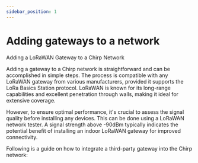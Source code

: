 ```yaml
---
sidebar_position: 1
---
```


# Adding gateways to a network

Adding a LoRaWAN Gateway to a Chirp Network

Adding a gateway to a Chirp network is straightforward and can be accomplished in simple steps. The process is compatible with any LoRaWAN gateway from various manufacturers, provided it supports the LoRa Basics Station protocol. LoRaWAN is known for its long-range capabilities and excellent penetration through walls, making it ideal for extensive coverage.

However, to ensure optimal performance, it's crucial to assess the signal quality before installing any devices. This can be done using a LoRaWAN network tester. A signal strength above -90dBm typically indicates the potential benefit of installing an indoor LoRaWAN gateway for improved connectivity.

Following is a guide on how to integrate a third-party gateway into the Chirp network:

